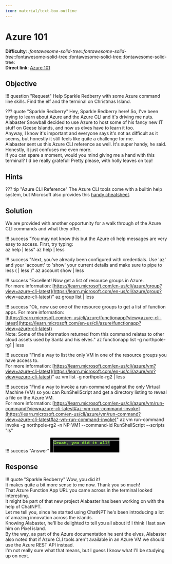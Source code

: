 ```yaml
---
icon: material/text-box-outline
---
```


# Azure 101

**Difficulty**: <i class=twemoji_red>:fontawesome-solid-tree::fontawesome-solid-tree:</i>:fontawesome-solid-tree::fontawesome-solid-tree::fontawesome-solid-tree:<br/>
**Direct link**: [Azure 101](https://hhc23-wetty.holidayhackchallenge.com?&challenge=azure101)

## Objective

!!! question "Request"
    Help Sparkle Redberry with some Azure command line skills. Find the elf and the terminal on Christmas Island.

??? quote "Sparkle Redberry"
    Hey, Sparkle Redberry here! So, I've been trying to learn about Azure and the Azure CLI and it's driving me nuts.<br/>
    Alabaster Snowball decided to use Azure to host some of his fancy new IT stuff on Geese Islands, and now us elves have to learn it too.<br/>
    Anyway, I know it's important and everyone says it's not as difficult as it seems, but honestly it still feels like quite a challenge for me.<br/>
    Alabaster sent us this Azure CLI reference as well. It's super handy, he said. Honestly, it just confuses me even more.<br/>
    If you can spare a moment, would you mind giving me a hand with this terminal? I'd be really grateful! Pretty please, with holly leaves on top!

## Hints

??? tip "Azure CLI Reference"
    The Azure CLI tools come with a builtin help system, but Microsoft also provides this [handy cheatsheet](https://learn.microsoft.com/en-us/cli/azure/reference-index?view=azure-cli-latest).


## Solution

We are provided with another opportunity for a walk through of the Azure CLI commands and what they offer.


!!! success "You may not know this but the Azure cli help messages are very easy to access. First, try typing:</br> az help | less"
    az help | less


!!! success "Next, you've already been configured with credentials. Use 'az' and your 'account' to 'show' your current details and make sure to pipe to less ( | less )"
    az account show | less 

!!! success "Excellent! Now get a list of resource groups in Azure.</br> For more information: [https://learn.microsoft.com/en-us/cli/azure/group?view=azure-cli-latest](https://learn.microsoft.com/en-us/cli/azure/group?view=azure-cli-latest)"
    az group list | less

!!! success "Ok, now use one of the resource groups to get a list of function apps. For more information:</br> [https://learn.microsoft.com/en-us/cli/azure/functionapp?view=azure-cli-latest](https://learn.microsoft.com/en-us/cli/azure/functionapp?view=azure-cli-latest)</br> Note: Some of the information returned from this command relates to other cloud assets used by Santa and his elves."
    az functionapp list -g northpole-rg1 | less

!!! success "Find a way to list the only VM in one of the resource groups you have access to.</br> For more information: [https://learn.microsoft.com/en-us/cli/azure/vm?view=azure-cli-latest](https://learn.microsoft.com/en-us/cli/azure/vm?view=azure-cli-latest)"
    az vm list -g northpole-rg2 | less

!!! success "Find a way to invoke a run-command against the only Virtual Machine (VM) so you can RunShellScript and get a directory listing to reveal a file on the Azure VM.</br> For more information: [https://learn.microsoft.com/en-us/cli/azure/vm/run-command?view=azure-cli-latest#az-vm-run-command-invoke](https://learn.microsoft.com/en-us/cli/azure/vm/run-command?view=azure-cli-latest#az-vm-run-command-invoke)"
    az vm run-command invoke -g northpole-rg2 -n NP-VM1 --command-id RunShellScript --scripts "ls"



!!! success "Answer"
    ![Complete](../img/objectives/o4/az101_done.png)

## Response

!!! quote "Sparkle Redberry"
    Wow, you did it!</br>
    It makes quite a bit more sense to me now. Thank you so much!</br>
    That Azure Function App URL you came across in the terminal looked interesting.</br>
    It might be part of that new project Alabaster has been working on with the help of ChatNPT.</br>
    Let me tell you, since he started using ChatNPT he's been introducing a lot of amazing innovation across the islands.</br>
    Knowing Alabaster, he'll be delighted to tell you all about it! I think I last saw him on Pixel island.</br>
    By the way, as part of the Azure documentation he sent the elves, Alabaster also noted that if Azure CLI tools aren't available in an Azure VM we should use the Azure REST API instead.</br>
    I'm not really sure what that means, but I guess I know what I'll be studying up on next.
